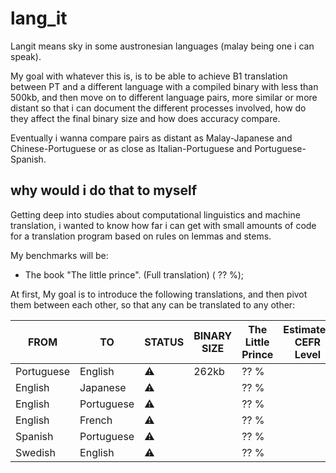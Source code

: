 # lang_it

Langit means sky in some austronesian languages (malay being one i can speak).

My goal with whatever this is, is to be able to achieve B1 translation between PT and a different language with a compiled binary with less than 500kb, and then move on to different language pairs, more similar or more distant so that i can document the different processes involved, how do they affect the final binary size and how does accuracy compare. 

Eventually i wanna compare pairs as distant as Malay-Japanese and Chinese-Portuguese or as close as Italian-Portuguese and Portuguese-Spanish. 

## why would i do that to myself

Getting deep into studies about computational linguistics and machine translation, i wanted to know how far i can get with small amounts of code for a translation program based on rules on lemmas and stems.

My benchmarks will be:
- The book "The little prince". (Full translation) ( ?? %);

At first, My goal is to introduce the following translations, and then pivot them between each other, so that any can be translated to any other:

| FROM          | TO            | STATUS | BINARY SIZE | The Little Prince | Estimated CEFR Level | Words |
| ------------- | ------------- | ------ | ----------- | ----------------- | -------------------- | ----- |
| Portuguese    | English       |  ⚠️    |    262kb    |       ?? %        |                      |  1066  |
| English       | Japanese      |  ⚠️    |             |       ?? %        |                      |       | 
| English       | Portuguese    |  ⚠️    |             |       ?? %        |                      |       | 
| English       | French        |  ⚠️    |             |       ?? %        |                      |       | 
| Spanish       | Portuguese    |  ⚠️    |             |       ?? %        |                      |       | 
| Swedish       | English       |  ⚠️    |             |       ?? %        |                      |       | 